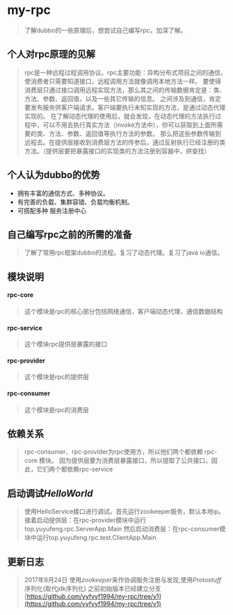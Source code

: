 # my-rpc  
>了解dubbo的一些原理后，想尝试自己编写rpc，加深了解。

个人对rpc原理的见解
---
>rpc是一种远程过程调用协议。rpc主要功能：异构分布式项目之间的通信，使消费者只需要知道接口，远程调用方法就像调用本地方法一样。
要使得消费层只通过接口调用远程实现方法，那么其之间的传输数据肯定是：类、方法、参数、返回值，以及一些其它传输的信息。
之间涉及到通信，肯定要发布服务供客户端请求。客户端要执行未知实现的方法，是通过动态代理实现的。
在了解动态代理的使用后，就会发现，在动态代理的方法执行过程中，可以不用去执行真实方法（invoke方法中），你可以获取到上面所需要的类、方法、参数、返回值等执行方法的参数。
那么把这些参数传输到远程去。在提供层接收到消费层方法的传参后，通过反射执行已经注册的类方法。（提供层要把暴露接口的实现类的方法注册到容器中，供查找）  

个人认为dubbo的优势
--  
* 拥有丰富的通信方式、多种协议。
* 有完善的负载、集群容错、负载均衡机制。
* 可搭配多种
服务注册中心


自己编写rpc之前的所需的准备
--
>了解了常用rpc框架dubbo的流程。复习了动态代理。复习了java io通信。

模块说明    
------
#### rpc-core
>这个模块是rpc的核心部分包括网络通信，客户端动态代理，通信数据结构  
#### rpc-service  
>这个模块rpc提供层暴露的接口
####  rpc-provider  
>这个模块是rpc的提供层 
####  rpc-consumer
>这个模块是rpc的消费层 

依赖关系
---
>rpc-consumer、rpc-provider为rpc使用方，所以他们两个都依赖 rpc-core 模块。
因为提供层要为消费层暴露接口，所以提取了公共接口，因此，它们两个都依赖rpc-service


启动调试*HelloWorld*
--
>使用HelloService接口进行调试。首先运行zookeeper服务，默认本地ip。接着启动提供层：在rpc-provider模块中运行top.yuyufeng.rpc.ServerApp.Main
然后启动消费层：在rpc-consumer模块中运行top.yuyufeng.rpc.test.ClientApp.Main

更新日志
----
>2017年8月24日 使用*zookeeper*来作协调服务注册与发现,使用*Protostuff*序列化(取代jdk序列化)
之前初始版本已经建立分支[https://github.com/yyfyyf1994/my-rpc/tree/v1](https://github.com/yyfyyf1994/my-rpc/tree/v1)